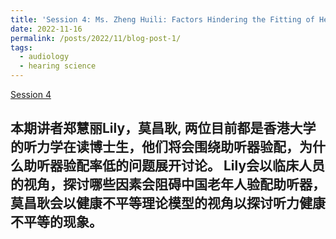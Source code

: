 ```yaml
---
title: 'Session 4: Ms. Zheng Huili: Factors Hindering the Fitting of Hearing Aids Among Elderly Chinese & Dr. Mo Changgeng: Exploring Hearing Health Inequities from the Perspective of the Health Inequality Theoretical Model'
date: 2022-11-16
permalink: /posts/2022/11/blog-post-1/
tags:
  - audiology
  - hearing science
---
```


[Session 4](https://www.bilibili.com/video/BV1Fu4m137LC/?spm_id_from=333.999.0.0)

本期讲者郑慧丽Lily，莫昌耿, 两位目前都是香港大学的听力学在读博士生，他们将会围绕助听器验配，为什么助听器验配率低的问题展开讨论。
Lily会以临床人员的视角，探讨哪些因素会阻碍中国老年人验配助听器，
莫昌耿会以健康不平等理论模型的视角以探讨听力健康不平等的现象。
------
